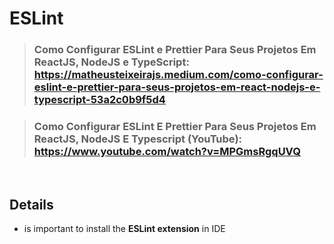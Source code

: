 # ESLint

> ### Como Configurar ESLint e Prettier Para Seus Projetos Em ReactJS, NodeJS e TypeScript: https://matheusteixeirajs.medium.com/como-configurar-eslint-e-prettier-para-seus-projetos-em-react-nodejs-e-typescript-53a2c0b9f5d4

> ### Como Configurar ESLint E Prettier Para Seus Projetos Em ReactJS, NodeJS E Typescript (YouTube): https://www.youtube.com/watch?v=MPGmsRgqUVQ

</br>

## Details
- is important to install the **ESLint extension** in IDE
